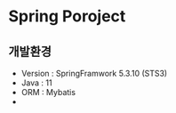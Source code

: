 Spring Poroject
===============

개발환경
-------
* Version : SpringFramwork 5.3.10 (STS3)
* Java : 11
* ORM : Mybatis
* 
